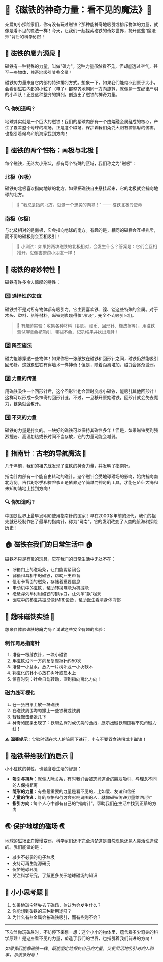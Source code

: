 # 🧲《磁铁的神奇力量：看不见的魔法》🧲

亲爱的小探险家们，你有没有玩过磁铁？那种能神奇地吸引或排斥物体的力量，就像是看不见的魔法一样！今天，让我们一起探索磁铁的奇妙世界，揭开这些"魔法师"背后的科学秘密！

## 🔮 磁铁的魔力源泉 🔮

磁铁有一种特殊的力量，叫做"磁力"。这种力量虽然看不见，但却能透过空气，甚至一些物体，神奇地吸引某些金属！

<!-- <img src="magnet_power.jpg" alt="磁铁吸引铁钉的图示" width="400"/> -->

磁铁的力量来自它内部的特殊排列方式。想象一下，如果我们能缩小到原子大小，会看到磁铁内部的小粒子（电子）都整齐地朝同一方向旋转，就像是一支纪律严明的小军队！正是这种整齐的排列，创造出了磁铁的神奇力量。

### 🔍 你知道吗？
地球其实就是一个巨大的磁铁！我们的星球内部有一个由熔融金属组成的核心，产生了覆盖整个地球的磁场。正是这个磁场，保护着我们免受太阳有害辐射的伤害，也指引着候鸟和航海家找到方向！

## 👑 磁铁的两个性格：南极与北极 👑

每个磁铁，无论大小形状，都有两个特殊的区域，我们称之为"磁极"：

### 北极（N极）
<!-- <img src="north_pole.jpg" alt="磁铁的北极示意图" width="320"/> -->

磁铁的北极喜欢指向地球的北方。如果把磁铁自由悬挂起来，它的北极就会指向地球的北方。

> 🧭 "我总是指向北方，就像一个忠实的向导！" —— 磁铁北极的使命

### 南极（S极）
<!-- <img src="south_pole.jpg" alt="磁铁的南极示意图" width="320"/> -->

与北极相对的是南极，它会指向地球的南方。有趣的是，相同的磁极会互相排斥，而不同的磁极则会互相吸引！

> 🧲 小测试：如果把两块磁铁的北极相对，会发生什么？答案是：它们会互相推开，就像害羞的小朋友一样！

## 🌈 磁铁的奇妙特性 🌈

磁铁有许多令人惊叹的特性：

### 1️⃣ 选择性的友谊
<!-- <img src="selective_attraction.jpg" alt="磁铁吸引不同材料的对比图" width="380"/> -->

磁铁并不是对所有物体都有吸引力。它主要喜欢铁、镍、钴这些特殊的金属。对于木头、塑料、铝等材料，磁铁则表现得很"冷淡"，完全不去吸引它们。

> 🔎 有趣的实验：收集各种材料（钥匙、硬币、回形针、橡皮擦等），用磁铁测试哪些会被吸引，哪些不会。记录结果并找出规律！

### 2️⃣ 隔空施法
磁力能够穿透一些物体！如果你把一张纸放在磁铁和回形针之间，磁铁仍然能吸引回形针。这就像磁铁有穿墙术一样神奇！但是，随着距离增加，磁力会逐渐减弱。

### 3️⃣ 力量的传递
<!-- <img src="magnetic_chain.jpg" alt="磁铁形成的回形针链" width="380"/> -->

用磁铁吸住一个回形针后，这个回形针也会暂时变成小磁铁，能吸引其他回形针！这样可以形成一条神奇的回形针链。不过，一旦移开原始磁铁，回形针就会失去魔力，链条就会散开。

### 4️⃣ 不灭的力量
磁铁的力量是持久的。一块好的磁铁可以保持其磁性多年！但是，如果磁铁受到强烈撞击、高温加热或长时间不当存放，它的力量可能会减弱。

## 🧭 指南针：古老的导航魔法 🧭

几千年前，我们的祖先就发现了磁铁的神奇力量，并发明了指南针。
<!-- 
<img src="compass.jpg" alt="古代指南针和现代指南针" width="400"/> -->

指南针内部有一个能自由转动的磁针。这个磁针会受地球磁场的影响，始终指向南北方向。古代的水手和探险家正是依靠这个简单而神奇的工具，才能在茫茫大海和未知的陆地上找到方向！

### 🔍 你知道吗？
中国是世界上最早发明和使用指南针的国家！早在2000多年前的汉代，我们的祖先就已经制作出了最早的指南针，称为"司南"。它的发明改变了人类的航海和探险历史！

## 🏠 磁铁在我们的日常生活中 🏠

磁铁不只是有趣的玩具，它在我们的日常生活中无处不在：

* 冰箱门上的磁吸条，让门能紧紧闭合
* 音箱和耳机中的磁铁，帮助产生声音
* 信用卡背面的磁条，存储着重要信息
* 电动机中的磁铁，帮助转换电能为机械能
* 磁悬浮列车利用磁铁的排斥力，让列车"飘"起来
* 医院中的核磁共振成像(MRI)设备，帮助医生看清身体内部

## 🔬 趣味磁铁实验 🔬

想亲自体验磁铁的魔力吗？试试这些安全有趣的实验：

### 制作简易指南针
1. 准备一根缝衣针，一块小磁铁
2. 用磁铁沿同一方向反复摩擦针约50次
3. 准备一小盆水，放入一片树叶或一小块软木
4. 将磁化的针小心放在树叶或软木上
5. 惊喜时刻：针会自动转动，直到指向南北方向！

### 磁力线可视化
1. 在一张白纸上放一块磁铁
2. 在磁铁周围均匀撒上一些铁粉或铁屑
3. 轻轻敲击纸张几下
4. 神奇的图案出现了：铁屑会排列成优美的曲线，展示出磁铁周围看不见的磁力线！

⚠️ **温馨提示**：实验时请在大人的陪同下进行，小心不要吞食铁粉或小磁铁！

## 💫 磁铁带给我们的启示 💫

小小磁铁的特性，也蕴含着生活的智慧：

* **吸引与排斥**：就像人际关系，有时我们会被志同道合的朋友吸引，与理念不同的人保持距离
* **隐形的力量**：有些最重要的力量是看不见的，比如爱、友谊和信任
* **力量的传递**：好的品格和行为会影响周围的人，就像磁铁传递力量给回形针
* **指引方向**：每个人心中都有自己的"指南针"，帮助我们在生活中找到正确的方向

## 🌏 保护地球的磁场 🌏

地球的磁场正在慢慢变弱，科学家们还不完全清楚这是自然现象还是人类活动造成的。我们能做的是：

* 减少不必要的电子垃圾
* 支持可再生能源研究
* 保护地球环境
* 关注科学研究，了解更多关于地球磁场的知识

## 💭 小小思考题 💭

1. 如果地球突然失去了磁场，你认为会发生什么？
2. 你能想到磁铁的三种新用途吗？
3. 为什么有些金属会被磁铁吸引，而有些则不会？

---

下次当你玩磁铁时，不妨停下来想一想：这个小小的物体里，蕴含着多少奇妙的科学原理！是这些看不见的力量，塑造了我们的世界，也指引着我们前进的方向！

<!-- <img src="magnet_experiments.jpg" alt="孩子们做磁铁实验" width="420"/> -->

*如果我们能像磁铁一样，既能坚定地保持自己的力量，又能灵活地吸引对的人和事，那该多好啊！* 